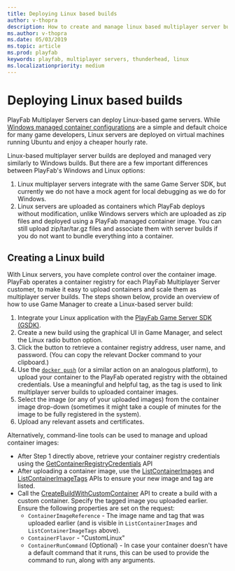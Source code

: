 ```yaml
---
title: Deploying Linux based builds
author: v-thopra
description: How to create and manage linux based multiplayer server builds.
ms.author: v-thopra
ms.date: 05/03/2019
ms.topic: article
ms.prod: playfab
keywords: playfab, multiplayer servers, thunderhead, linux
ms.localizationpriority: medium
---
```


# Deploying Linux based builds

PlayFab Multiplayer Servers can deploy Linux-based game servers. While [Windows managed container configurations](deploying-playfab-multiplayer-server-builds.md) are a simple and default choice for many game developers, Linux servers are deployed on virtual machines running Ubuntu and enjoy a cheaper hourly rate.

Linux-based multiplayer server builds are deployed and managed very similarly to Windows builds. But there are a few important differences between PlayFab's Windows and Linux options:

1. Linux multiplayer servers integrate with the same Game Server SDK, but currently we do not have a mock agent for local debugging as we do for Windows.
2. Linux servers are uploaded as containers which PlayFab deploys without modification, unlike Windows servers which are uploaded as zip files and deployed using a PlayFab managed container image. You can still upload zip/tar/tar.gz files and associate them with server builds if you do not want to bundle everything into a container.

## Creating a Linux build

With Linux servers, you have complete control over the container image. PlayFab operates a container registry for each PlayFab Multiplayer Server customer, to make it easy to upload containers and scale them as multiplayer server builds. The steps shown below, provide an overview of how to use Game Manager to create a Linux-based server build:

1. Integrate your Linux application with the [PlayFab Game Server SDK (GSDK)](integrating-game-servers-with-gsdk.md).
2. Create a new build using the graphical UI in Game Manager, and select the Linux radio button option.
3. Click the button to retrieve a container registry address, user name, and password. (You can copy the relevant Docker command to your clipboard.)
4. Use the [`docker push`](https://docs.docker.com/engine/reference/commandline/push/) (or a similar action on an analogous platform), to upload your container to the PlayFab operated registry with the obtained credentials. Use a meaningful and helpful tag, as the tag is used to link multiplayer server builds to uploaded container images.
5. Select the image (or any of your uploaded images) from the container image drop-down (sometimes it might take a couple of minutes for the image to be fully registered in the system).
6. Upload any relevant assets and certificates.

Alternatively, command-line tools can be used to manage and upload container images:
* After Step 1 directly above, retrieve your container registry credentials using the [GetContainerRegistryCredentials](xref:titleid.playfabapi.com.multiplayer.multiplayerserver.getcontainerregistrycredentials) API
* After uploading a container image, use the [ListContainerImages](xref:titleid.playfabapi.com.multiplayer.multiplayerserver.listcontainerimages) and [ListContainerImageTags](xref:titleid.playfabapi.com.multiplayer.multiplayerserver.listcontainerimagetags) APIs to ensure your new image and tag are listed.
* Call the [CreateBuildWithCustomContainer](xref:titleid.playfabapi.com.multiplayer.multiplayerserver.createbuildwithcustomcontainer) API to create a build with a custom container. Specify the tagged image you uploaded earlier. Ensure the following properties are set on the request: 
	* `ContainerImageReference` - The image name and tag that was uploaded earlier (and is visible in `ListContainerImages` and `ListContainerImageTags` above).
	* `ContainerFlavor` - "CustomLinux"
	* `ContainerRunCommand` (Optional) - In case your container doesn't have a default command that it runs, this can be used to provide the command to run, along with any arguments.